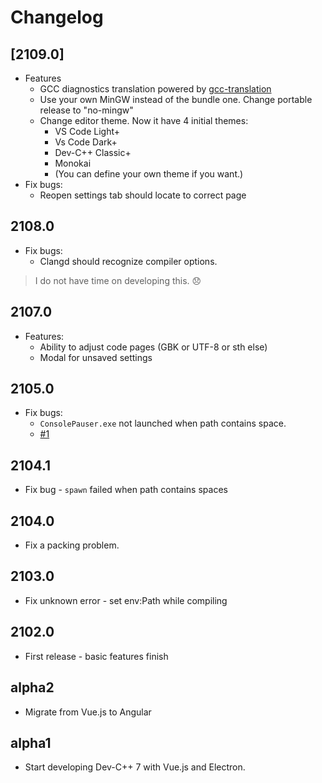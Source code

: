 # Changelog

## [2109.0]

- Features
  - GCC diagnostics translation powered by [gcc-translation](https://github.com/Guyutongxue/gcc-translation)
  - Use your own MinGW instead of the bundle one. Change portable release to "no-mingw"
  - Change editor theme. Now it have 4 initial themes:
    - VS Code Light+
    - Vs Code Dark+
    - Dev-C++ Classic+
    - Monokai
    - (You can define your own theme if you want.)
- Fix bugs:
  - Reopen settings tab should locate to correct page

## 2108.0

- Fix bugs:
  - Clangd should recognize compiler options.

> I do not have time on developing this. 😞

## 2107.0

- Features:
  - Ability to adjust code pages (GBK or UTF-8 or sth else)
  - Modal for unsaved settings

## 2105.0

- Fix bugs:
  - `ConsolePauser.exe` not launched when path contains space.
  - [#1](https://github.com/Guyutongxue/devcpp7/issues/1)

## 2104.1

- Fix bug - `spawn` failed when path contains spaces

## 2104.0

- Fix a packing problem.

## 2103.0

- Fix unknown error - set env:Path while compiling

## 2102.0

- First release - basic features finish

## alpha2

- Migrate from Vue.js to Angular

## alpha1

- Start developing Dev-C++ 7 with Vue.js and Electron.
